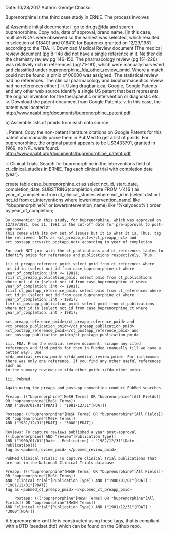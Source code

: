 Date: 10/28/2017
Author: George Chacko

Buprenorphine is the third case study in ERNIE. The process involves

a) Assemble initial documents: 
   i. go to drugs@fda and search buprenorphine. Copy nda, date of approval, brand name. [in this case, multiple NDAs were observed so the earliest was selected, which resulted in 
   selection of 018401 and 018410 for Buprenex granted on 12/29/1981 according to the FDA.
   ii. Download Medical Review document [The medical review document (pg 8-146 did not have a single reference in it. Neither did the chemistry review pg 146-150. 
   The pharmacology review (pg 151-226) was relatively rich in references (pg171-181), which were manually harvested and classified under buprenorphine_fda_other_review_pmid. Where a 
   match could not be found, a pmid of 00000 was assigned. The statistical review had no references. The clinical pharmacology and biopharmaceutics review had no references either.] 
   iii. Using drugbank.ca, Google, Google Patents and any other web source identify a single US patent that best represents the original invention 
   for the therapaeutic or intervention or diagnostic etc. 
   iv. Download the patent document from Google Patents.
   v. In this case, the patent was located at http://www.naabt.org/documents/buprenorphine_patent.pdf.

b) Assemble lists of pmids from each data source. 

   i. Patent: Copy the non-patent literature citations on Google Patents for this patent and manually parse them in PubMed to get a list of pmids. 
   For buprenorphine, the original patent appears to be US3433791, granted in 1969, no NPL were found. http://www.naabt.org/documents/buprenorphine_patent.pdf

   ii. Clinical Trials. Search for buprenorphine  in the interventions field of ct_clinical_studies in ERNIE. Tag each clinical trial with completion
   date (year). 

   create table case_buprenorphine_ct as select nct_id, start_date, completion_date, SUBSTRING(completion_date FROM '.{4}$') as
   year_of_completion from ct_clinical_studies where nct_id in (select distinct nct_id from ct_interventions where lower(intervention_name) like '%buprenorphine%'
   or lower(intervention_name) like '%kalydeco%') order by year_of_completion;


    By convention in this study, for buprenorphine, which was approved on 12/29/1981, Dec 31, 1981 is the cut-off date for pre-approval to post-approval. 
    This comes with its own set of issues but it is what it is. Thus, tag the retrieved  NCTs as <ct_preapp_nct></ct_preapp_nct> and 
    <ct_postapp_nct></ct_postapp_nct> acoording to year of completion.
    
    For each NCT join with the ct_publications and ct_references tables to identify pmids for references and publications respectively. Thus. 
    
    (i) ct_preapp_reference_pmid: select pmid from ct_references where nct_id in (select nct_id from case_buprenorphine_ct where year_of_completion::int <= 1981);
    (ii) ct_preapp_publication_pmid: select pmid from ct_publications where nct_id in (select nct_id from case_buprenorphine_ct where year_of_completion::int <= 1981);  
    (iii) ct_postapp_reference_pmid: select pmid from ct_references where nct_id in (select nct_id from case_buprenorphine_ct where year_of_completion::int > 1981);
    (iv) ct_postapp_publication_pmid: select pmid from ct_publications where nct_id in (select nct_id from case_buprenorphine_ct where year_of_completion::int > 1981);
 
    <ct_preapp_reference_pmid></ct_preapp_reference_pmid> and <ct_preapp_publication_pmid></ct_preapp_publication_pmid>
    <ct_postapp_reference_pmid></ct_postapp_reference_pmid> and <ct_postapp_publication_pmid></ct_postapp_publication_pmid>

    iii. FDA. From the medical review document, scrape any cited references and find pmids for them in PubMed (manually till we have a better way). Use
    <fda_medical_review_pmid> </fda_medical_review_pmid>. For ipilimumab there was only one reference. If you find any other useful references such as 
    in the summary review use <fda_other_pmid> </fda_other_pmid>.

    iii. PubMed. 

    Again using the preapp and postapp convention conduct PubMed searches.

    Preapp: (("buprenorphine"[MeSH Terms] OR "buprenorphine"[All Fields]) OR "buprenorphine"[MeSH Terms]) 
    AND ("1900/01/01"[PDAT] : "1981/12/31"[PDAT])

    Postapp: (("buprenorphine"[MeSH Terms] OR "buprenorphine"[All Fields]) OR "buprenorphine"[MeSH Terms]) 
    AND ("1981/12/31"[PDAT] : "3000"[PDAT])

    Reviews: To capture reviews published a year post-approval (((buprenorphine) AND "review"[Publication Type]) 
    AND ("1900/01/01"[Date - Publication] : "1982/12/31"[Date - Publication]))
    tag as <pubmed_review_pmid> </pubmed_review_pmid> 

    PubMed Clinical Trials: To capture clinical trial publications that are not in the National Clinical Trials database 
    
	Preapp: ((("buprenorphine"[MeSH Terms] OR "buprenorphine"[All Fields]) OR "buprenorphine"[MeSH Terms]) 
	AND "clinical trial"[Publication Type]) AND ("1900/01/01"[PDAT] : "1981/12/31"[PDAT])
 	tag as <pubmed_ct_preapp_pmid> </<pubmed_ct_preapp_pmid>

    	Postapp: ((("buprenorphine"[MeSH Terms] OR "buprenorphine"[All Fields]) OR "buprenorphine"[MeSH Terms]) 
	AND "clinical trial"[Publication Type]) AND ("1981/12/31"[PDAT] : "3000"[PDAT])

A buprenorphine.xml file is constructed using these tags, that is compliant with a DTD (seedset.dtd) which can be found on the Github repo.




